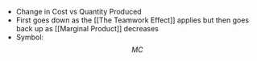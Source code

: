 - Change in Cost vs Quantity Produced
- First goes down as the [[The Teamwork Effect]] applies but then goes back up as [[Marginal Product]] decreases
- Symbol: $$MC$$